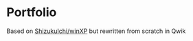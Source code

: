 # Portfolio

Based on [ShizukuIchi/winXP](https://github.com/ShizukuIchi/winXP) but rewritten from scratch in Qwik
